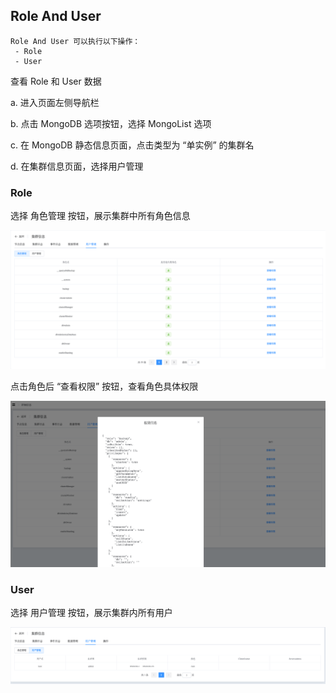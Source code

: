 ## Role And User

```
Role And User 可以执行以下操作：
 - Role
 - User
```

查看 Role 和 User 数据

a. 进入页面左侧导航栏

b. 点击 MongoDB 选项按钮，选择 MongoList 选项

c. 在 MongoDB 静态信息页面，点击类型为 “单实例” 的集群名

d. 在集群信息页面，选择用户管理

### Role

选择 角色管理 按钮，展示集群中所有角色信息

![image-20220721190518281](../../../../../../images/whalealPlatformImages/MongoDB_Standalone_RoleAndUser.png)



点击角色后 “查看权限” 按钮，查看角色具体权限

![image-20220721190737481](../../../../../../images/whalealPlatformImages/MongoDB_Standalone_RoleAndUser2.png)



### User

选择 用户管理 按钮，展示集群内所有用户

![image-20220721191053389](../../../../../../images/whalealPlatformImages/MongoDB_Standalone_RoleAndUser3.png)